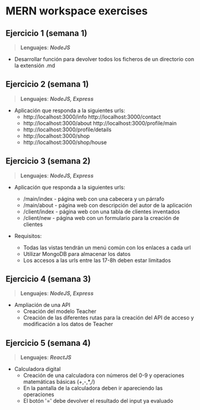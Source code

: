 # MERN workspace exercises

## Ejercicio 1 (semana 1)
> **Lenguajes**: **_NodeJS_**
- Desarrollar función para devolver todos los ficheros de un directorio con la extensión .md

## Ejercicio 2 (semana 1)
> **Lenguajes**: **_NodeJS, Express_**
- Aplicación que responda a la siguientes urls:
    - http://localhost:3000/info http://localhost:3000/contact 
    - http://localhost:3000/about http://localhost:3000/profile/main 
    - http://localhost:3000/profile/details 
    - http://localhost:3000/shop 
    - http://localhost:3000/shop/house 

## Ejercicio 3 (semana 2)
> **Lenguajes**: **_NodeJS, Express_**
- Aplicación que responda a la siguientes urls:
    - /main/index - página web con una cabecera y un párrafo
    - /main/about - página web con descripción del autor de la aplicación 
    - /client/index - página web con una tabla de clientes inventados 
    - /client/new - página web con un formulario para la creación de clientes

- Requisitos:
    - Todas las vistas tendrán un menú común con los enlaces a cada url
    - Utilizar MongoDB para almacenar los datos
    - Los accesos a las urls entre las 17-8h deben estar limitados

## Ejercicio 4 (semana 3)
> **Lenguajes**: **_NodeJS, Express_**
- Ampliación de una API
    - Creación del modelo Teacher
    - Creación de las diferentes rutas para la creación del API de acceso y modificación a los datos de Teacher

## Ejercicio 5 (semana 4)
> **Lenguajes**: **_ReactJS_**
- Calculadora digital
    - Creación de una calculadora con números del 0-9 y operaciones matemáticas básicas (+,-,*,/)
    - En la pantalla de la calculadora deben ir apareciendo las operaciones
    - El botón '=' debe devolver el resultado del input ya evaluado